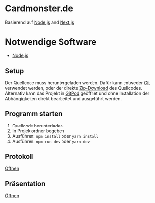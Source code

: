 # Cardmonster.de

Basierend auf [Node.js](https://nodejs.org/en/) and [Next.js](https://nextjs.org/)

# Notwendige Software

* [Node.js](https://nodejs.org/en/)

## Setup

Der Quellcode muss heruntergeladen werden. Dafür kann entweder [Git](https://git-scm.com/downloads) verwendet werden, oder der direkte [Zip-Download](https://github.com/klasspath/cardmonster/archive/refs/heads/main.zip) des Quellcodes.
Alternativ kann das Projekt in [GitPod](https://gitpod.io/#https://github.com/klasspath/cardmonster) geöffnet und ohne Installation der Abhängigkeiten direkt bearbeitet und ausgeführt werden.

## Programm starten

1. Quellcode herunterladen
2. In Projektordner begeben
3. Ausführen: `npm install` oder `yarn install`
4. Ausführen: `npm run dev` oder `yarn dev`

## Protokoll

[Öffnen](https://cdn.discordapp.com/attachments/694541739293147347/830193837359497226/Protokoll.xlsx)

## Präsentation

[Öffnen](https://cdn.discordapp.com/attachments/694541739293147347/830193837359497226/Protokoll.xlsx)
